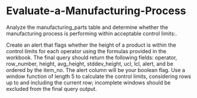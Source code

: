 # Evaluate-a-Manufacturing-Process
Analyze the manufacturing_parts table and determine whether the manufacturing process is performing within acceptable control limits:.

Create an alert that flags whether the height of a product is within the control limits for each operator using the formulas provided in the workbook.
The final query should return the following fields: operator, row_number, height, avg_height, stddev_height, ucl, lcl, alert, and be ordered by the item_no.
The alert column will be your boolean flag.
Use a window function of length 5 to calculate the control limits, considering rows up to and including the current row; incomplete windows should be excluded from the final query output.
